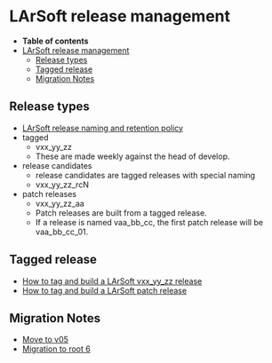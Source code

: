 LArSoft release management
==========================================================

-   **Table of contents**
-   [LArSoft release management](#LArSoft-release-management)
    -   [Release types](#Release-types)
    -   [Tagged release](#Tagged-release)
    -   [Migration Notes](#Migration-Notes)

Release types
--------------------------------

-   [LArSoft release naming and retention policy](LArSoft_release_naming_policy)
-   tagged
    -   vxx_yy_zz
    -   These are made weekly against the head of develop.
-   release candidates
    -   release candidates are tagged releases with special naming
    -   vxx_yy_zz_rcN
-   patch releases
    -   vxx_yy_zz_aa
    -   Patch releases are built from a tagged release.
    -   If a release is named vaa_bb_cc, the first patch release will be vaa_bb_cc_01.

Tagged release
----------------------------------

-   [How to tag and build a LArSoft vxx_yy_zz release](How_to_tag_and_build_a_LArSoft_vx_yy_zz_release)
-   [How to tag and build a LArSoft patch release](How_to_tag_and_build_a_LArSoft_patch_release)

Migration Notes
------------------------------------

-   [Move to v05](Move_to_v05)
-   [Migration to root 6](Migration_to_root_6)
